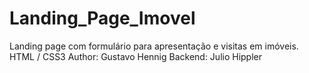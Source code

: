 # Landing_Page_Imovel
Landing page com formulário para apresentação e visitas em imóveis.
HTML / CSS3 
Author: Gustavo Hennig
Backend: Julio Hippler
